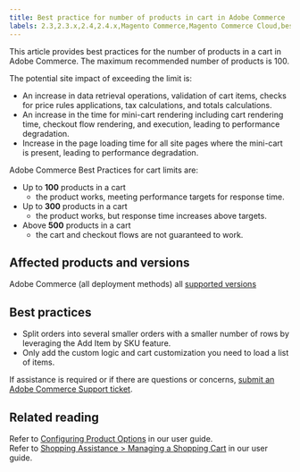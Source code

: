 ```yaml
---
title: Best practice for number of products in cart in Adobe Commerce
labels: 2.3,2.3.x,2.4,2.4.x,Magento Commerce,Magento Commerce Cloud,best practices,cart,minicart,products,Adobe Commerce,on-premises
---
```


This article provides best practices for the number of products in a cart in Adobe Commerce. The maximum recommended number of products is 100.

The potential site impact of exceeding the limit is:

* An increase in data retrieval operations, validation of cart items, checks for price rules applications, tax calculations, and totals calculations.
* An increase in the time for mini-cart rendering including cart rendering time, checkout flow rendering, and execution, leading to performance degradation.
* Increase in the page loading time for all site pages where the mini-cart is present, leading to performance degradation.

Adobe Commerce Best Practices for cart limits are:

* Up to **100** products in a cart
    * the product works, meeting performance targets for response time.
* Up to **300** products in a cart
    * the product works, but response time increases above targets.
* Above **500** products in a cart
    * the cart and checkout flows are not guaranteed to work.

## Affected products and versions

Adobe Commerce (all deployment methods) all [supported versions](https://magento.com/sites/default/files/magento-software-lifecycle-policy.pdf)

## Best practices

* Split orders into several smaller orders with a smaller number of rows by leveraging the Add Item by SKU feature.
* Only add the custom logic and cart customization you need to load a list of items.

If assistance is required or if there are questions or concerns, [submit an Adobe Commerce Support ticket](https://support.magento.com/hc/en-us/articles/360019088251-Submit-a-support-ticket).

## Related reading

Refer to [Configuring Product Options](https://docs.magento.com/user-guide/catalog/inventory-product-stock-options.html) in our user guide.<br>
Refer to [Shopping Assistance > Managing a Shopping Cart](https://docs.magento.com/user-guide/sales/shopping-assisted-cart-manage.html#method-2-add-item-by-sku) in our user guide.
